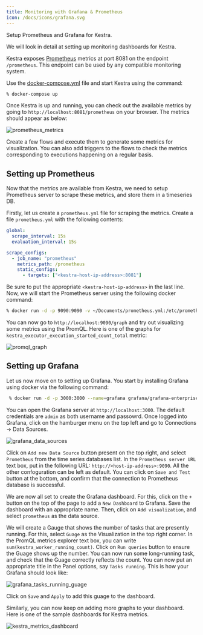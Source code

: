 ```yaml
---
title: Monitoring with Grafana & Prometheus
icon: /docs/icons/grafana.svg
---
```


Setup Prometheus and Grafana for Kestra.

We will look in detail at setting up monitoring dashboards for Kestra.

Kestra exposes [Prometheus](https://prometheus.io/) metrics at port 8081 on the endpoint `/prometheus`. This endpoint can be used by any compatible monitoring system.

Use the [docker-compose.yml](https://github.com/kestra-io/kestra/blob/develop/docker-compose.yml) file and start Kestra using the command: 

```sh
% docker-compose up
```

Once Kestra is up and running, you can check out the available metrics by going to `http://localhost:8081/prometheus` on your browser. The metrics should appear as below:

![prometheus_metrics](/docs/how-to-guides/setup-monitoring/prometheus_metrics.png)

Create a few flows and execute them to generate some metrics for visualization. You can also add triggers to the flows to check the metrics corresponding to executions happening on a regular basis.

## Setting up Prometheus

Now that the metrics are available from Kestra, we need to setup Prometheus server to scrape these metrics, and store them in a timeseries DB.

Firstly, let us create a `prometheus.yml` file for scraping the metrics. Create a file `prometheus.yml` with the following contents:

```yaml
global:
  scrape_interval: 15s
  evaluation_interval: 15s

scrape_configs:
  - job_name: "prometheus"
    metrics_path: /prometheus
    static_configs:
      - targets: ["<kestra-host-ip-address>:8081"]
```

Be sure to put the appropriate `<kestra-host-ip-address>` in the last line. Now, we will start the Prometheus server using the following docker command:

```sh
% docker run -d -p 9090:9090 -v ~/Documents/prometheus.yml:/etc/prometheus/prometheus.yml prom/prometheus
```

You can now go to `http://localhost:9090/graph` and try out visualizing some metrics using the PromQL. Here is one of the graphs for `kestra_executor_execution_started_count_total` metric:

![promql_graph](/docs/how-to-guides/setup-monitoring/promql_graph.png)

## Setting up Grafana

Let us now move on to setting up Grafana. You start by installing Grafana using docker via the following command:

```sh
 % docker run -d -p 3000:3000 --name=grafana grafana/grafana-enterprise
```

You can open the Grafana server at `http://localhost:3000`. The default credentials are `admin` as both username and passowrd. Once logged into Grafana, click on the hamburger menu on the top left and go to Connections -> Data Sources.

![grafana_data_sources](/docs/how-to-guides/setup-monitoring/grafana_data_sources.png)

Click on `Add new Data Source` button present on the top right, and select `Prometheus` from the time series databases list. In the `Prometheus server URL` text box, put in the following URL: `http://<host-ip-address>:9090`. All the other confoguration can be left as default. You can click on `Save and Test` button at the bottom, and confirm that the connection to Prometheus database is successful.

We are now all set to create the Grafana dashboard. For this, click on the `+` button on the top of the page to add a `New Dashboard` to Grafana. Save the dashboard with an appropriate name. Then, click on `Add visualization`, and select `prometheus` as the data source.

We will create a Gauge that shows the number of tasks that are presently running. For this, select `Guage` as the Visualization in the top right corner. In the PromQL metrics explorer text box, you can write `sum(kestra_worker_running_count)`. Click on `Run queries` button to ensure the Guage shows up the number. You can now run some long-running task, and check that the Guage correctly reflects the count. You can now put an appropriate title in the Panel options, say `Tasks running`. This is how your Grafana should look like:

![grafana_tasks_running_guage](/docs/how-to-guides/setup-monitoring/grafana_tasks_running_guage.png)

Click on `Save` and `Apply` to add this guage to the dashboard.

Similarly, you can now keep on adding more graphs to your dashboard. Here is one of the sample dashboards for Kestra metrics.

![kestra_metrics_dashboard](/docs/how-to-guides/setup-monitoring/kestra_metrics_dashboard.png)
